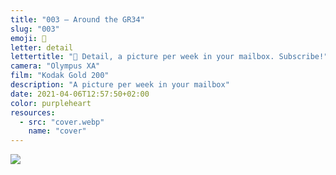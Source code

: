 ```yaml
---
title: "003 — Around the GR34"
slug: "003"
emoji: 👀
letter: detail
lettertitle: "👀 Detail, a picture per week in your mailbox. Subscribe!"
camera: "Olympus XA"
film: "Kodak Gold 200"
description: "A picture per week in your mailbox"
date: 2021-04-06T12:57:50+02:00
color: purpleheart
resources:
  - src: "cover.webp"
    name: "cover"
---
```

![](cover)
